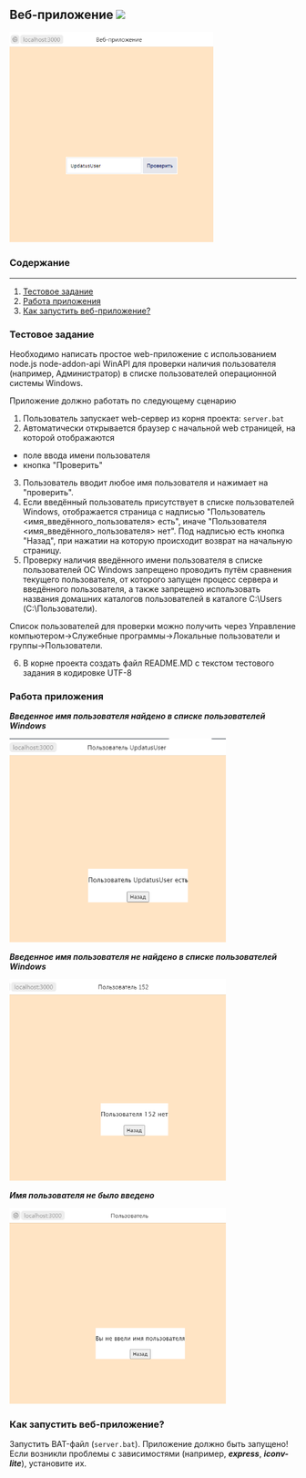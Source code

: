 ## Веб-приложение <img src="https://cdn-icons-png.flaticon.com/512/5968/5968322.png?" width="20"/>
<img src="images/main_page.png" alt="page" width="358">

### Содержание
---
1. [Тестовое задание](#test-task)
2. [Работа приложения](#application)
3. [Как запустить веб-приложение?](#how-to-run-application)

### Тестовое задание <a name="test-task"></a>
Необходимо написать простое web-приложение с использованием node.js node-addon-api WinAPI для проверки наличия пользователя (например, Администратор) в списке пользователей операционной системы Windows.

Приложение должно работать по следующему сценарию

1. Пользователь запускает web-сервер из корня проекта:
   `server.bat`
2. Автоматически открывается браузер с начальной web страницей, на которой отображаются
- поле ввода имени пользователя
- кнопка "Проверить"
3. Пользователь вводит любое имя пользователя и нажимает на "проверить".
4. Если введённый пользователь присутствует в списке пользователей Windows, отображается 
страница с надписью "Пользователь <имя_введённого_пользователя> есть", 
иначе "Пользователя <имя_введённого_пользователя> нет". 
Под надписью есть кнопка "Назад", при нажатии на которую происходит возврат на начальную страницу.
5. Проверку наличия введённого имени пользователя в списке пользователей ОС Windows запрещено проводить путём сравнения текущего пользователя, от которого запущен процесс сервера и введённого пользователя, а также запрещено использовать названия домашних каталогов пользователей в каталоге C:\Users (С:\Пользователи).

Список пользователей для проверки можно получить через Управление компьютером->Служебные программы->Локальные пользователи и группы->Пользователи.

6. В корне проекта создать файл README.MD с текстом тестового задания в кодировке UTF-8

### Работа приложения <a name="application"></a>
_**Введенное имя пользователя найдено в списке пользователей Windows**_

<img src="images/1.png" alt="Пользователь есть" width="380">

**_Введенное имя пользователя не найдено в списке пользователей Windows_**

<img src="images/2.png" alt="Пользователя нет" width="380">

**_Имя пользователя не было введено_**

<img src="images/3.png" alt="Вы не ввели имя пользователя" width="380">

### Как запустить веб-приложение? <a name="how-to-run-application"></a>

Запустить BAT-файл (`server.bat`).
Приложение должно быть запущено! Если возникли проблемы с зависимостями
   (например, _**express**_, _**iconv-lite**_), установите их.  
